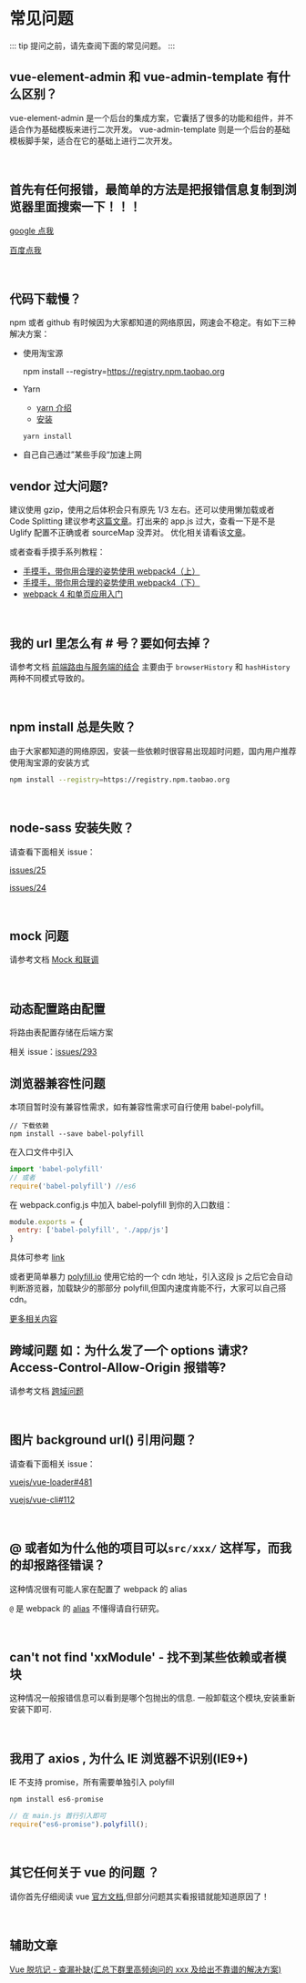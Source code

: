 # 常见问题

::: tip
提问之前，请先查阅下面的常见问题。
:::

## vue-element-admin 和 vue-admin-template 有什么区别？

vue-element-admin 是一个后台的集成方案，它囊括了很多的功能和组件，并不适合作为基础模板来进行二次开发。
vue-admin-template 则是一个后台的基础模板脚手架，适合在它的基础上进行二次开发。

<br/>

## 首先有任何报错，最简单的方法是把报错信息复制到浏览器里面搜索一下！！！

[google 点我](http://lmgtfy.com/?q=%E6%90%9C%E4%B8%80%E6%90%9C)

[百度点我](http://www.baidu-x.com/?q=%E6%90%9C%E4%B8%80%E6%90%9C)

<br/>

## 代码下载慢？

npm 或者 github 有时候因为大家都知道的网络原因，网速会不稳定。有如下三种解决方案：

- 使用淘宝源

  npm install --registry=https://registry.npm.taobao.org

- Yarn

  - [yarn 介绍](https://github.com/yarnpkg/yarn)
  - [安装](https://yarn.bootcss.com/docs/install/#mac-stable)

  `yarn install`

- 自己自己通过”某些手段“加速上网

## vendor 过大问题?

建议使用 gzip，使用之后体积会只有原先 1/3 左右。还可以使用懒加载或者 Code Splitting 建议参考[这篇文章](https://zhuanlan.zhihu.com/p/26710831)。打出来的 app.js 过大，查看一下是不是 Uglify 配置不正确或者 sourceMap 没弄对。
优化相关请看该[文章](https://zhuanlan.zhihu.com/p/27710902)。

或者查看手摸手系列教程：

- [手摸手，带你用合理的姿势使用 webpack4（上）](https://juejin.im/post/5b56909a518825195f499806)
- [手摸手，带你用合理的姿势使用 webpack4（下）](https://juejin.im/post/5b5d6d6f6fb9a04fea58aabc)
- [webpack 4 和单页应用入门](https://github.com/wallstreetcn/webpack-and-spa-guide)

<br/>

## 我的 url 里怎么有 # 号？要如何去掉？

请参考文档 [前端路由与服务端的结合](../essentials/deploy.md#前端路由与服务端的结合) 主要由于 `browserHistory` 和 `hashHistory` 两种不同模式导致的。

<br/>

## npm install 总是失败？

由于大家都知道的网络原因，安装一些依赖时很容易出现超时问题，国内用户推荐使用淘宝源的安装方式

```bash
npm install --registry=https://registry.npm.taobao.org
```

<br/>

## node-sass 安装失败？

请查看下面相关 issue：

[issues/25](https://github.com/PanJiaChen/vue-element-admin/issues/25)

[issues/24](https://github.com/PanJiaChen/vue-element-admin/issues/24)

<br/>

## mock 问题

请参考文档 [Mock 和联调](../essentials/mock-api.md)

<br/>

## 动态配置路由配置

将路由表配置存储在后端方案

相关 issue：[issues/293](https://github.com/PanJiaChen/vue-element-admin/issues/293)
<br/>

## 浏览器兼容性问题

本项目暂时没有兼容性需求，如有兼容性需求可自行使用 babel-polyfill。

```shell
// 下载依赖
npm install --save babel-polyfill
```

在入口文件中引入

```js
import 'babel-polyfill'
// 或者
require('babel-polyfill') //es6
```

在 webpack.config.js 中加入 babel-polyfill 到你的入口数组：

```js
module.exports = {
  entry: ['babel-polyfill', './app/js']
}
```

具体可参考 [link](https://babeljs.io/docs/en/babel-polyfill/)

或者更简单暴力 [polyfill.io](https://cdn.polyfill.io/v3/) 使用它给的一个 cdn 地址，引入这段 js 之后它会自动判断游览器，加载缺少的那部分 polyfill,但国内速度肯能不行，大家可以自己搭 cdn。

[更多相关内容](https://segmentfault.com/a/1190000010106158)

## 跨域问题 如：为什么发了一个 options 请求? Access-Control-Allow-Origin 报错等?

请参考文档 [跨域问题](../advanced/cors.md)

<br/>

## 图片 background url() 引用问题？

请查看下面相关 issue：

[vuejs/vue-loader#481](https://github.com/vuejs/vue-loader/issues/481)

[vuejs/vue-cli#112](https://github.com/vuejs/vue-cli/issues/112)

<br/>

## @ 或者如为什么他的项目可以`src/xxx/` 这样写，而我的却报路径错误？

这种情况很有可能人家在配置了 webpack 的 alias

`@` 是 webpack 的 [alias](https://webpack.js.org/configuration/resolve/#resolve-alias) 不懂得请自行研究。

<br/>

## can't not find 'xxModule' - 找不到某些依赖或者模块

这种情况一般报错信息可以看到是哪个包抛出的信息.
一般卸载这个模块,安装重新安装下即可.

<br/>

## 我用了 axios , 为什么 IE 浏览器不识别(IE9+)

IE 不支持 promise，所有需要单独引入 polyfill

```js
npm install es6-promise

// 在 main.js 首行引入即可
require("es6-promise").polyfill();
```

<br/>

## 其它任何关于 vue 的问题 ？

请你首先仔细阅读 vue [官方文档](https://cn.vuejs.org/index.html),但部分问题其实看报错就能知道原因了！

<br/>

## 辅助文章

[Vue 脱坑记 - 查漏补缺(汇总下群里高频询问的 xxx 及给出不靠谱的解决方案)](https://juejin.im/post/59fa9257f265da43062a1b0e)

